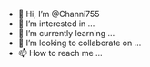 - 👋 Hi, I’m @Channi755
- 👀 I’m interested in ...
- 🌱 I’m currently learning ...
- 💞️ I’m looking to collaborate on ...
- 📫 How to reach me ...

<!---
Channi755/Channi755 is a ✨ special ✨ repository because its `README.md` (this file) appears on your GitHub profile.
You can click the Preview link to take a look at your changes
This site can’t be reached102.103.7.5 took too long to respond.
true nas
